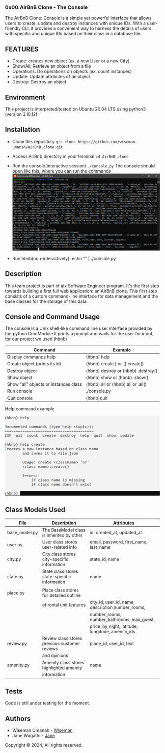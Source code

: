 ### 0x00.AirBnB Clone - The Console
The AirBnB Clone: Console is a simple yet powerful interface that allows users to create, update and destroy instances with unique IDs. With a user-friendly CLI, it provides a convenient way to harness the details of users with specific and unique IDs based on their class in a database file.

## FEATURES
* Create: creates new object (ex. a new User or a new City)
* Show/All: Retrieve an object from a file
* Operations: Do operations on objects (ex. count instances)
* Update: Update attributes of an object
* Destroy: Destroy an object

## Environment
This project is interpreted/tested on Ubuntu 20.04 LTS using python3 (version 3.10.12)

## Installation
* Clone this repository
``git clone https://github.com/wiseman-umanah/AirBnB_clone.git``

* Access AirBnb directory in your terminal
``cd AirBnB_clone``

* Run the console(interactive session)
``./console.py``
The console should open like this, where you can run the commands
![console log](image.png)

* Run hbnb(non-interactively): echo "<command>" | ./console.py

## Description
 This team project is part of alx  Software Engineer program. It's the first step towards building a first full web application: an AirBnB clone.
 This first step consists of a custom command-line interface for data management,and the base classes for the storage of this data.

## Console and Command Usage
The console is a Unix shell-like command line user interface provided by the python CmdModule It prints a prompt and waits for the user for input, for our project we used (hbnb)

| Command | Example   |
| ------- | --------- |
|Display commands help| (hbnb) help <command>             
|Create object (prints its id)	      | (hbnb) create <class>) or (<class>).create()|
|Destroy object	                      | (hbnb) destroy <class> <id> or (hbnb) <class>.destroy(<id>)                  |
|Show object                          | (hbnb) show <class> <id> or (hbnb) <class>.show(<id>)                        |
|Show "all" objects or instances class|	(hbnb) all or (hbnb) all <class> or <class>.all()                                             |
|Run console	                      | ./console.py                                                                 |
|Quit console                         | (hbnb)quit                                                                   |

Help command example

![help-com](image-1.png)

## Class Models Used

|  File	            |  Description  |   Attributes  |
|-----------------  | ------------- | ------------  |
| base_model.py     |The BaseModel class is inherited by other |id, created_at, updated_at |
|user.py            |User class stores user-related info          |email, password, first_name, last_name |
|city.py	    |City class stores city-specific information  |state_id, name |
|state.py	    |State class stores state-specific information|	name                                            |
|                   |                                             |                                                     |
|place.py	    |Place class stores full detailed outline     |                                                     |
|                   |of rental unit features	                  |city_id, user_id, name, description,number_rooms,    |
|                   |                                             |number_rooms, number_bathrooms, max_guest,           |
|                   |                                             |price_by_night, latitude, longitude, amenity_ids     |
|review.py          |Review class stores previous customer reviews|place_id, user_id, text                              |                  
|                   |and opinions                                 |                                                     |
|amenity.py         |Amenity class stores highlighted amenity     | name                                                |
|                   |information                                  |                                                     |

## Tests

Code is still under testing for the moment.

## Authors

* Wiseman Umanah  - [Wiseman](https://github.com/wiseman-umanah)
* Jane Wugathi - [Jane](https://github.com/codingbot995)
 
Copyright © 2024, All rights reserved.
